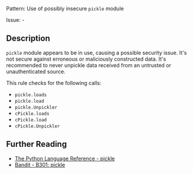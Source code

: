 Pattern: Use of possibly insecure `pickle` module

Issue: -

## Description

`pickle` module appears to be in use, causing a possible security issue. It's not secure against erroneous or maliciously constructed data. It's recommended to never unpickle data received from an untrusted or unauthenticated source.

This rule checks for the following calls:

- `pickle.loads`
- `pickle.load`
- `pickle.Unpickler`
- `cPickle.loads`
- `cPickle.load`
- `cPickle.Unpickler`

## Further Reading

* [The Python Language Reference - pickle](https://docs.python.org/2/library/pickle.html)
* [Bandit - B301: pickle](https://bandit.readthedocs.io/en/latest/blacklists/blacklist_calls.html#b301-pickle)
